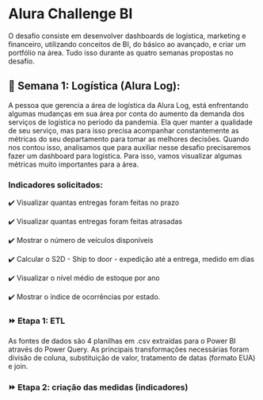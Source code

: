 # Alura Challenge BI
O desafio consiste em desenvolver dashboards de logística, marketing e financeiro, utilizando conceitos de BI, do básico ao avançado, e criar um portfólio na área. Tudo isso durante as quatro semanas propostas no desafio.

## :truck: Semana 1: Logística (Alura Log):
A pessoa que gerencia a área de logística da Alura Log, está enfrentando algumas mudanças em sua área por conta do aumento da demanda dos serviços de logística no período da pandemia. Ela quer manter a qualidade de seu serviço, mas para isso precisa acompanhar constantemente as métricas do seu departamento para tomar as melhores decisões. Quando nos contou isso, analisamos que para auxiliar nesse desafio precisaremos fazer um dashboard para logística. Para isso, vamos visualizar algumas métricas muito importantes para a área.

### Indicadores solicitados:
:heavy_check_mark: Visualizar quantas entregas foram feitas no prazo

:heavy_check_mark: Visualizar quantas entregas foram feitas atrasadas

:heavy_check_mark: Mostrar o número de veículos disponíveis

:heavy_check_mark: Calcular o S2D - Ship to door - expedição até a entrega, medido em dias

:heavy_check_mark: Visualizar o nível médio de estoque por ano

:heavy_check_mark: Mostrar o índice de ocorrências por estado.

### :fast_forward: Etapa 1: ETL
As fontes de dados são 4 planilhas em .csv extraídas para o Power BI através do Power Query. As principais transformações necessárias foram divisão de coluna, substituição de valor, tratamento de datas (formato EUA) e join.

### :fast_forward: Etapa 2: criação das medidas (indicadores)
